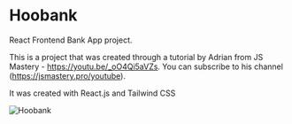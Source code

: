 # Hoobank
React Frontend Bank App project.

This is a project that was created through a tutorial by Adrian from JS Mastery - https://youtu.be/_oO4Qi5aVZs.
You can subscribe to his channel (https://jsmastery.pro/youtube).

It was created with React.js and Tailwind CSS

![Hoobank](https://user-images.githubusercontent.com/120565527/229529932-e188be1f-f9eb-4220-aff2-af307089aa78.png)
